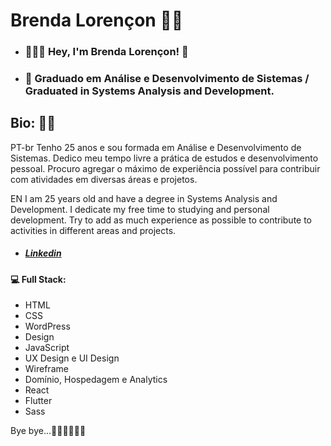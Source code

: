 # Brenda Lorençon 👩‍💻

- ### 👩🏻‍🦰 Hey, I'm Brenda Lorençon! 👋
- ### 🏫 Graduado em Análise e Desenvolvimento de Sistemas / Graduated in Systems Analysis and Development.

## Bio: ✍🏼

PT-br
Tenho 25 anos e sou formada em Análise e Desenvolvimento de Sistemas.
Dedico meu tempo livre a prática de estudos e desenvolvimento pessoal.
Procuro agregar o máximo de experiência possível para contribuir com atividades em diversas áreas e projetos.

EN
I am 25 years old and have a degree in Systems Analysis and Development.
I dedicate my free time to studying and personal development.
Try to add as much experience as possible to contribute to activities in different areas and projects.

- ##### [Linkedin](https://www.linkedin.com/in/brendalorencon/)

#### 💻 Full Stack:
- HTML
- CSS
- WordPress
- Design
- JavaScript
- UX Design e UI Design
- Wireframe
- Domínio, Hospedagem e Analytics
- React
- Flutter
- Sass

Bye bye...👋🏻👋🏻👋🏻

